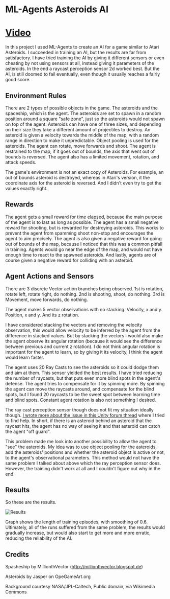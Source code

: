 # ML-Agents Asteroids AI

# [Video](https://ksimo.com/videos/asteroids.mp4)

In this project I used ML-Agents to create an AI for a game similar to Atari Asteroids. I succeeded in training an AI, but the results are far from satisfactory.
I have tried training the AI by giving it different sensors or even cheating by not using sensors at all, instead giving it parameters of the asteroids.
In the end a raycast perception sensor 2d worked best. But the AI, is still doomed to fail eventually, even though it usually reaches a fairly good score.

## Environment Rules

There are 2 types of possible objects in the game. The asteroids and the spaceship, which is the agent.
The asteroids are set to spawn in a random position around a square "safe zone", just so the asteroids would not spawn on top of the agent.
Asteroids can have one of three sizes, and depending on their size they take a different amount of projectiles to destroy.
An asteroid is given a velocity towards the middle of the map, with a random range in direction to make it unpredictable.
Object pooling is used for the asteroids.
The agent can rotate, move forwards and shoot. The agent is restrained to the map, if it goes out of bounds, the axis that went out of bounds is reversed.
The agent also has a limited movement, rotation, and attack speeds.

The game's environment is not an exact copy of Asteroids. For example, an out of bounds asteroid is destroyed, whereas in Atari's version, it the coordinate axis for the asteroid is reversed.
And I didn't even try to get the values exactly right.

## Rewards

The agent gets a small reward for time elapsed, because the main purpose of the agent is to last as long as possible.
The agent has a small negative reward for shooting, but is rewarded for destroying asteroids. This works to prevent the agent from spamming shoot non-stop
and encourages the agent to aim precisely. The agent is also given a negative reward for going out of bounds of the map,
because I noticed that this was a common pitfall in training. Agents would go near the edge of the map, and would not have enough time to react to the spawned asteroids.
And lastly, agents are of course given a negative reward for colliding with an asteroid.

## Agent Actions and Sensors

There are 3 discrete Vector action branches being observed.
1st is rotation, rotate left, rotate right, do nothing.
2nd is shooting, shoot, do nothing.
3rd is Movement, move forwards, do nothing.

The agent makes 5 vector observations with no stacking.
Velocity, x and y.
Position, x and y.
And its z rotation.

I have considered stacking the vectors and removing the velocity observation, this would allow velocity to be inferred by the agent from the difference in stacked values.
But by stacking the vectors I would also make the agent observe its angular rotation (because it would see the difference between previous and current z rotation).
I do not think angular rotation is important for the agent to learn, so by giving it its velocity, I think the agent would learn faster.

The agent uses 20 Ray Casts to see the asteroids so it could dodge them and aim at them. This sensor yielded the best results. I have tried reducing the number of raycasts,
but that puts even more blind spots in the agent's defense. The agent tries to compensate for it by spinning more. By spinning the agent can move the raycasts around,
and compensate for the blind spots, but I found 20 raycasts to be the sweet spot between learning time and blind spots. Constant agent rotation is also not something I desired.

The ray cast perception sensor though does not fit my situation ideally though. [I wrote more about the issue in this Unity forum thread](https://forum.unity.com/threads/agent-perception-in-2d.1009399/) where I tried to find help.
In short, if there is an asteroid behind an asteroid that the raycast hits, the agent has no way of seeing it and that asteroid can catch the agent "off guard".

This problem made me look into another possibility to allow the agent to "see" the asteroids. My idea was to use object pooling for the asteroids,
add the asteroids' positions and whether the asteroid object is active or not, to the agent's observational parameters. This method would not have the same problem I talked about
above which the ray perception sensor does. However, the training didn't work at all and I couldn't figure out why in the end.

## Results

So these are the results.

![Results](https://i.imgur.com/QO8DE7V.png "Results")

Graph shows the length of training episodes, with smoothing of 0.6.
Ultimately, all of the runs suffered from the same problem, the results would gradually increase, but would also start to get more and more erratic,
reducing the reliability of the AI.

## Credits

Spasheship by MillionthVector (http://millionthvector.blogspot.de)

Asteroids by Jasper on OpeGameArt.org

Background courtesy NASA/JPL-Caltech, Public domain, via Wikimedia Commons
